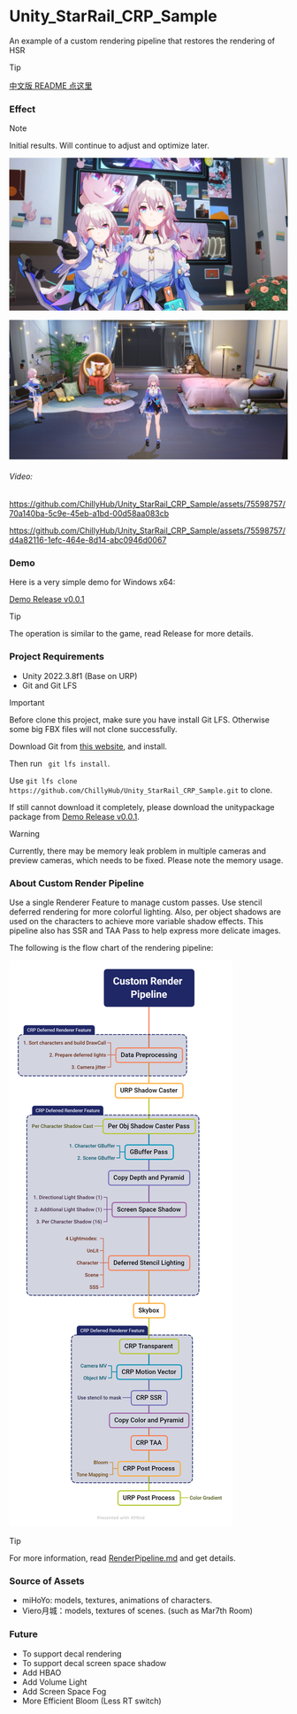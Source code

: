 # Unity_StarRail_CRP_Sample

An example of a custom rendering pipeline that restores the rendering of HSR



> [!TIP]
>
> [中文版 README 点这里](./README_CN.md)



### Effect

> [!NOTE] 
>
> Initial results. Will continue to adjust and optimize later.

![6](./Documents~/README.assets/6.png)

![5](./Documents~/README.assets/5.png)

###### Video:

https://github.com/ChillyHub/Unity_StarRail_CRP_Sample/assets/75598757/70a140ba-5c9e-45eb-a1bd-00d58aa083cb

https://github.com/ChillyHub/Unity_StarRail_CRP_Sample/assets/75598757/d4a82116-1efc-464e-8d14-abc0946d0067

### Demo

Here is a very simple demo for Windows x64:

[Demo Release v0.0.1](https://github.com/ChillyHub/Unity_StarRail_CRP_Sample/releases/tag/v0.0.1)

> [!Tip]
>
> The operation is similar to the game, read Release for more details.


### Project Requirements

- Unity 2022.3.8f1 (Base on URP)
- Git and Git LFS

> [!IMPORTANT]
>
> Before clone this project, make sure you have install Git LFS. Otherwise some big FBX files will not clone successfully.
>
> Download Git from [this website](https://git-scm.com/downloads), and install. 
>
> Then run   `` git lfs install``.
>
> Use ``git lfs clone https://github.com/ChillyHub/Unity_StarRail_CRP_Sample.git`` to clone.
>
> If still cannot download it completely, please download the unitypackage package from [Demo Release v0.0.1](https://github.com/ChillyHub/Unity_StarRail_CRP_Sample/releases/tag/v0.0.1).

> [!WARNING]
>
> Currently, there may be memory leak problem in multiple cameras and preview cameras, which needs to be fixed. Please note the memory usage.



### About Custom Render Pipeline

Use a single Renderer Feature to manage custom passes. Use stencil deferred rendering for more colorful lighting. Also, per object shadows are used on the characters to achieve more variable shadow effects. This pipeline also has SSR and TAA Pass to help express more delicate images.

The following is the flow chart of the rendering pipeline:

![Custom Render Pipeline](./Documents~/README.assets/CustomRenderPipeline.png)

> [!TIP]
>
> For more information, read [RenderPipeline.md](./Documents~/RenderPipeline.md) and get details.



### Source of Assets

- miHoYo: models, textures, animations of characters.
- Viero月城：models, textures of scenes. (such as Mar7th Room)



### Future

- To support decal rendering
- To support decal screen space shadow
- Add HBAO
- Add Volume Light
- Add Screen Space Fog
- More Efficient Bloom (Less RT switch)
